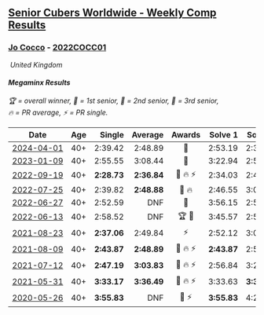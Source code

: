 <style>table {white-space: nowrap;}</style>
<link rel="stylesheet" type="text/css" href="/scw-comp/css/flags.css" />

## [Senior Cubers Worldwide - Weekly Comp Results](/scw-comp/results/)
### [Jo Cocco](README.md) - [2022COCC01](https://www.worldcubeassociation.org/persons/2022COCC01?event=minx)

<i class="flag flag-GB" />&nbsp;United Kingdom

#### Megaminx Results

<span style="white-space: nowrap;">🏆 = overall winner</span>, <span style="white-space: nowrap;">🥇 = 1st senior</span>, <span style="white-space: nowrap;">🥈 = 2nd senior</span>, <span style="white-space: nowrap;">🥉 = 3rd senior</span>, <span style="white-space: nowrap;">🔥 = PR average</span>, <span style="white-space: nowrap;">⚡ = PR single</span>.

| Date | Age | Single | Average | Awards | Solve 1 | Solve 2 | Solve 3 | Solve 4 | Solve 5 | Video |
| :--: | :--: | --: | --: | :--: | --: | --: | --: | --: | --: | :-- |
| [2024-04-01](../../results/2024-04-01/minx.md) | 40+ | 2:39.42 | 2:48.89 | 🥉 | 2:53.19 | 2:39.42 | 2:54.06 | DNS | DNS | [Desktop](https://www.facebook.com/JoCocco/videos/405333815604387) / [Mobile](https://m.facebook.com/JoCocco/videos/405333815604387) |
| [2023-01-09](../../results/2023-01-09/minx.md) | 40+ | 2:55.55 | 3:08.44 | 🥈 | 3:22.94 | 2:55.55 | 3:06.82 | DNS | DNS | [Desktop](https://www.facebook.com/JoCocco/videos/1625419907889273) / [Mobile](https://m.facebook.com/JoCocco/videos/1625419907889273) |
| [2022-09-19](../../results/2022-09-19/minx.md) | 40+ | **2:28.73** | **2:36.84** | 🥇 🔥 ⚡ | 2:34.03 | 2:47.75 | **2:28.73** | DNS | DNS | [Desktop](https://www.facebook.com/JoCocco/videos/606202337907410) / [Mobile](https://m.facebook.com/JoCocco/videos/606202337907410) |
| [2022-07-25](../../results/2022-07-25/minx.md) | 40+ | 2:39.82 | **2:48.88** | 🥇 🔥 | 2:46.55 | 3:00.26 | 2:39.82 | DNS | DNS | [Desktop](https://www.facebook.com/JoCocco/videos/3303145663254021) / [Mobile](https://m.facebook.com/JoCocco/videos/3303145663254021) |
| [2022-06-27](../../results/2022-06-27/minx.md) | 40+ | 2:52.59 | DNF | 🥈 | 3:56.15 | 2:52.59 | DNF | DNS | DNS | [Desktop](https://www.facebook.com/JoCocco/videos/705533223882813) / [Mobile](https://m.facebook.com/JoCocco/videos/705533223882813) |
| [2022-06-13](../../results/2022-06-13/minx.md) | 40+ | 2:58.52 | DNF | 🏆 🥇 | 3:45.57 | 2:58.52 | DNS | DNS | DNS | [Desktop](https://www.facebook.com/JoCocco/videos/5680869055301805) / [Mobile](https://m.facebook.com/JoCocco/videos/5680869055301805) |
| [2021-08-23](../../results/2021-08-23/minx.md) | 40+ | **2:37.06** | 2:49.84 | ⚡ | 2:52.12 | 3:00.34 | **2:37.06** | DNS | DNS | [Desktop](https://www.facebook.com/JoCocco/videos/197391459121462) / [Mobile](https://m.facebook.com/JoCocco/videos/197391459121462) |
| [2021-08-09](../../results/2021-08-09/minx.md) | 40+ | **2:43.87** | **2:48.89** | 🥈 🔥 ⚡ | **2:43.87** | 2:51.34 | 2:51.46 | DNS | DNS | [Desktop](https://www.facebook.com/JoCocco/videos/373801871032976) / [Mobile](https://m.facebook.com/JoCocco/videos/373801871032976) |
| [2021-07-12](../../results/2021-07-12/minx.md) | 40+ | **2:47.19** | **3:03.83** | 🥉 🔥 ⚡ | 2:56.84 | 3:27.45 | **2:47.19** | DNS | DNS | [Desktop](https://www.facebook.com/JoCocco/videos/559898555444042) / [Mobile](https://m.facebook.com/JoCocco/videos/559898555444042) |
| [2021-05-31](../../results/2021-05-31/minx.md) | 40+ | **3:33.17** | **3:36.49** | 🥉 🔥 ⚡ | 3:33.63 | **3:33.17** | 3:42.66 | DNS | DNS | [Desktop](https://www.facebook.com/584947108/videos/10157961681677109) / [Mobile](https://m.facebook.com/584947108/videos/10157961681677109) |
| [2020-05-26](../../results/2020-05-26/minx.md) | 40+ | **3:55.83** | DNF | 🥉 ⚡ | **3:55.83** | 4:26.06 | DNS | DNS | DNS | [Desktop](https://www.facebook.com/events/688407551989463/permalink/689392185224333) / [Mobile](https://m.facebook.com/events/688407551989463?view=permalink&id=689392185224333) |


<!-- Global site tag (gtag.js) - Google Analytics -->
<script async src="https://www.googletagmanager.com/gtag/js?id=UA-86348435-3"></script>
<script>window.dataLayer = window.dataLayer || []; function gtag() {dataLayer.push(arguments);} gtag('js', new Date()); gtag('config', 'UA-86348435-3');</script>
